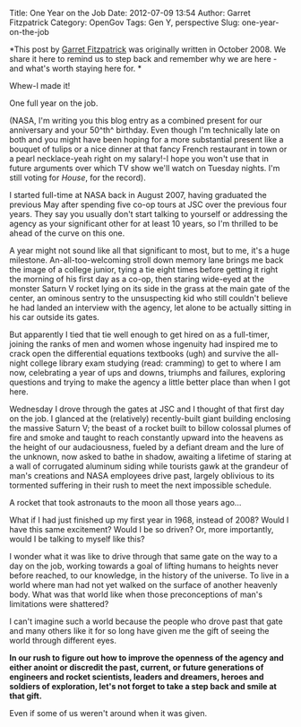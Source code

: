 Title: One Year on the Job
Date: 2012-07-09 13:54
Author: Garret Fitzpatrick
Category: OpenGov
Tags: Gen Y, perspective
Slug: one-year-on-the-job

*This post by [Garret Fitzpatrick][] was originally written in October
2008. We share it here to remind us to step back and remember why we are
here - and what's worth staying here for. *

Whew-I made it!

One full year on the job.

(NASA, I'm writing you this blog entry as a combined present for our
anniversary and your 50^th^ birthday. Even though I'm technically late
on both and you might have been hoping for a more substantial present
like a bouquet of tulips or a nice dinner at that fancy French
restaurant in town or a pearl necklace-yeah right on my salary!-I hope
you won't use that in future arguments over which TV show we'll watch on
Tuesday nights. I'm still voting for *House*, for the record).

I started full-time at NASA back in August 2007, having graduated the
previous May after spending five co-op tours at JSC over the previous
four years. They say you usually don't start talking to yourself or
addressing the agency as your significant other for at least 10 years,
so I'm thrilled to be ahead of the curve on this one.

A year might not sound like all that significant to most, but to me,
it's a huge milestone. An-all-too-welcoming stroll down memory lane
brings me back the image of a college junior, tying a tie eight times
before getting it right the morning of his first day as a co-op, then
staring wide-eyed at the monster Saturn V rocket lying on its side in
the grass at the main gate of the center, an ominous sentry to the
unsuspecting kid who still couldn't believe he had landed an interview
with the agency, let alone to be actually sitting in his car outside its
gates.

But apparently I tied that tie well enough to get hired on as a
full-timer, joining the ranks of men and women whose ingenuity had
inspired me to crack open the differential equations textbooks (ugh) and
survive the all-night college library exam studying (read: cramming) to
get to where I am now, celebrating a year of ups and downs, triumphs and
failures, exploring questions and trying to make the agency a little
better place than when I got here.

Wednesday I drove through the gates at JSC and I thought of that first
day on the job. I glanced at the (relatively) recently-built giant
building enclosing the massive Saturn V; the beast of a rocket built to
billow colossal plumes of fire and smoke and taught to reach constantly
upward into the heavens as the height of our audaciousness, fueled by a
defiant dream and the lure of the unknown, now asked to bathe in shadow,
awaiting a lifetime of staring at a wall of corrugated aluminum siding
while tourists gawk at the grandeur of man's creations and NASA
employees drive past, largely oblivious to its tormented suffering in
their rush to meet the next impossible schedule.

A rocket that took astronauts to the moon all those years ago...

What if I had just finished up my first year in 1968, instead of 2008?
Would I have this same excitement? Would I be so driven? Or, more
importantly, would I be talking to myself like this?

I wonder what it was like to drive through that same gate on the way to
a day on the job, working towards a goal of lifting humans to heights
never before reached, to our knowledge, in the history of the universe.
To live in a world where man had not yet walked on the surface of
another heavenly body. What was that world like when those
preconceptions of man's limitations were shattered?

I can't imagine such a world because the people who drove past that gate
and many others like it for so long have given me the gift of seeing the
world through different eyes.

**In our rush to figure out how to improve the openness of the agency
and either anoint or discredit the past, current, or future generations
of engineers and rocket scientists, leaders and dreamers, heroes and
soldiers of exploration, let's not forget to take a step back and smile
at that gift.**

Even if some of us weren't around when it was given.

  [Garret Fitzpatrick]: http://garretfitzpatrick.com/contact/
